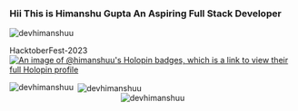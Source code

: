 ### Hii This is Himanshu Gupta An Aspiring Full Stack Developer
<p align="left"> <img src="https://komarev.com/ghpvc/?username=devhimanshuu&label=Profile%20views&color=0e75b6&style=flat" alt="devhimanshuu" /> </p>

HacktoberFest-2023
[![An image of @himanshuu's Holopin badges, which is a link to view their full Holopin profile](https://holopin.me/himanshuu)](https://holopin.io/@himanshuu)
<!--[![Ashutosh's github activity graph](https://github-readme-activity-graph.vercel.app/graph?username=devhimanshuu&bg_color=000000&color=ec1818&line=445d0e&point=dee203&area=true&hide_border=true)](https://github.com/ashutosh00710/github-readme-activity-graph)-->


<span>
<a>&nbsp;<img align="center" src="https://github-readme-stats.vercel.app/api?username=devhimanshuu&show_icons=true&locale=en&theme=github_dark_dimmed&v1&rank_icon=github" alt="devhimanshuu" /></a>
<span><img align="left" src="https://github-readme-stats.vercel.app/api/top-langs?username=devhimanshuu&show_icons=true&locale=en&layout=compact&theme=github_dark_dimmed" alt="devhimanshuu" /></span>
<center ><img align="center"  src="https://github-readme-streak-stats.herokuapp.com/?user=devhimanshuu&theme=github_dark_dimmed" alt="devhimanshuu" /></center>
</span>
